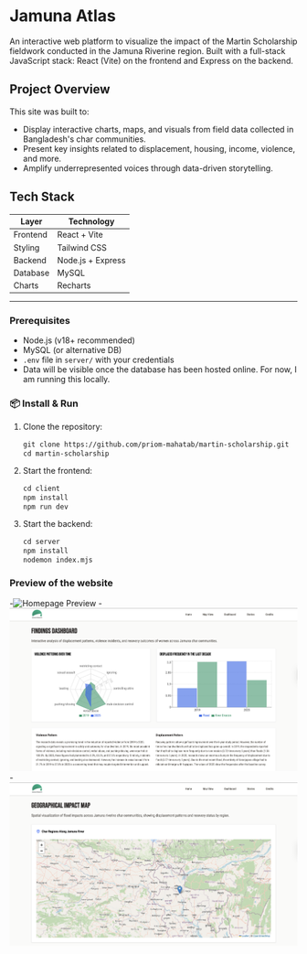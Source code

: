 # Jamuna Atlas

An interactive web platform to visualize the impact of the Martin Scholarship fieldwork conducted in the Jamuna Riverine region. Built with a full-stack JavaScript stack: React (Vite) on the frontend and Express on the backend.

## Project Overview

This site was built to:

- Display interactive charts, maps, and visuals from field data collected in Bangladesh's char communities.
- Present key insights related to displacement, housing, income, violence, and more.
- Amplify underrepresented voices through data-driven storytelling.

## Tech Stack

| Layer       | Technology          |
|-------------|---------------------|
| Frontend    | React + Vite        |
| Styling     | Tailwind CSS        |
| Backend     | Node.js + Express   |
| Database    | MySQL               |
| Charts      | Recharts            |
---

### Prerequisites

- Node.js (v18+ recommended)
- MySQL (or alternative DB)
- `.env` file in `server/` with your credentials
- Data will be visible once the database has been hosted online. For now, I am running this locally.

### 📦 Install & Run

1. Clone the repository:

   ```
   git clone https://github.com/priom-mahatab/martin-scholarship.git
   cd martin-scholarship
   ```

2. Start the frontend:

    ```
    cd client
    npm install
    npm run dev
    ```

3. Start the backend:

    ```
    cd server
    npm install
    nodemon index.mjs
    ```

### Preview of the website

-![Homepage Preview](images/home.png)
-![Dashboard Preview](images/dashboard.png)
-![Map Preview](images/map.png)



